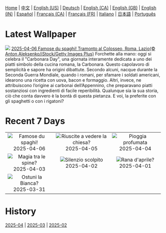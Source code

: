 [Home](../README.md) | [中文](zh-CN.md) | [English (US)](en-US.md) | [Deutsch](de-DE.md) | [English (CA)](en-CA.md) | [English (GB)](en-GB.md) | [English (IN)](en-IN.md) | [Español](es-ES.md) | [Français (CA)](fr-CA.md) | [Français (FR)](fr-FR.md) | [Italiano](it-IT.md) | [日本語](ja-JP.md) | [Português](pt-BR.md)

# Latest Wallpaper
![](https://www.bing.com/th?id=OHR.CarbonaraDay_IT-IT2080771090_UHD.jpg)
[2025-04-06 Famose du spaghi! Tramonto al Colosseo, Roma, Lazio(© Anton Aleksenko/iStock/Getty Images Plus)](https://www.bing.com/th?id=OHR.CarbonaraDay_IT-IT2080771090_UHD.jpg)
Forchette alla mano: oggi si celebra il "Carbonara Day", una giornata interamente dedicata a uno dei piatti simbolo della cucina romana, la Carbonara. Questo capolavoro di semplicità e sapore ha origini dibattute. Secondo alcuni, nacque durante la Seconda Guerra Mondiale, quando i romani, per sfamare i soldati americani, idearono una ricetta con uova, bacon e formaggio. Altri, invece, ne attribuiscono l’origine ai carbonai dell’Appennino, che preparavano piatti sostanziosi con ingredienti di facile reperibilità. Qualunque sia la sua storia, ciò che conta davvero è la bontà di questa pietanza. E voi, la preferite con gli spaghetti o con i rigatoni?

# Recent 7 Days
|  |  |  |
|:---:|:---:|:---:|
| ![](https://www.bing.com/th?id=OHR.CarbonaraDay_IT-IT2080771090_400x240.jpg "Famose du spaghi!") 2025-04-06 | ![](https://www.bing.com/th?id=OHR.GaztelugatxeSunset_IT-IT9513907046_400x240.jpg "Riuscite a vedere la chiesa?") 2025-04-05 | ![](https://www.bing.com/th?id=OHR.CherryBlossomDC_IT-IT5867846300_400x240.jpg "Pioggia profumata") 2025-04-04 |
| ![](https://www.bing.com/th?id=OHR.SaguaroRainbow_IT-IT7336031543_400x240.jpg "Magia tra le spine?") 2025-04-03 | ![](https://www.bing.com/th?id=OHR.UtahBadlands_IT-IT7290436395_400x240.jpg "Silenzio scolpito") 2025-04-02 | ![](https://www.bing.com/th?id=OHR.TicanFrog_IT-IT7236834033_400x240.jpg "Rana d'aprile?") 2025-04-01 |
| ![](https://www.bing.com/th?id=OHR.ItalyOstuni_IT-IT5728384591_400x240.jpg "Ostuni la Bianca?") 2025-03-31 |  |  |

# History
[2025-04](../archives/wallpaper/it-IT/w_2025_04.md) | [2025-03](../archives/wallpaper/it-IT/w_2025_03.md) | [2025-02](../archives/wallpaper/it-IT/w_2025_02.md)
